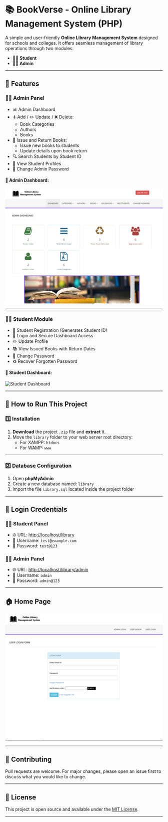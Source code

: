 # 📚 BookVerse - Online Library Management System (PHP)

A simple and user-friendly **Online Library Management System** designed for schools and colleges. It offers seamless management of library operations through two modules:

- 👨‍🎓 **Student**
- 👨‍💼 **Admin**

---

## 🔧 Features

### 👨‍💼 Admin Panel

- 📊 Admin Dashboard
- ➕ Add / ✏️ Update / ❌ Delete:
  - Book Categories
  - Authors
  - Books
- 📖 Issue and Return Books:
  - Issue new books to students
  - Update details upon book return
- 🔍 Search Students by Student ID
- 👤 View Student Profiles
- 🔐 Change Admin Password

#### 📸 Admin Dashboard:
![Admin Dashboard](https://github.com/abhishek23gecv/WEBD_Project_LMS/blob/main/Images/3%20Updated.png)

---

### 👨‍🎓 Student Module

- 📝 Student Registration (Generates Student ID)
- 🔐 Login and Secure Dashboard Access
- ✏️ Update Profile
- 📚 View Issued Books with Return Dates
- 🔐 Change Password
- ♻️ Recover Forgotten Password

#### 📸 Student Dashboard:
![Student Dashboard](https://github.com/abhishek23gecv/WEBD_Project_LMS-BookVerse/blob/main/Images/2%20Updated.png)

---

## 🚀 How to Run This Project

### 1️⃣ Installation

1. **Download** the project `.zip` file and **extract** it.
2. Move the `library` folder to your web server root directory:
   - For XAMPP: `htdocs`
   - For WAMP: `www`

---

### 2️⃣ Database Configuration

1. Open **phpMyAdmin**
2. Create a new database named: `library`
3. Import the file `library.sql` located inside the project folder

---

## 🔑 Login Credentials

### 👨‍🎓 Student Panel

- 🌐 URL: [http://localhost/library](http://localhost/library)
- 📧 Username: `test@example.com`
- 🔑 Password: `test@123`

### 👨‍💼 Admin Panel

- 🌐 URL: [http://localhost/library/admin](http://localhost/library/admin)
- 👤 Username: `admin`
- 🔑 Password: `admin@123`

---

## 🏠 Home Page

![Home Page](https://github.com/abhishek23gecv/WEBD_Project_LMS/blob/main/Images/1%20Updated.png)

---

## 🤝 Contributing

Pull requests are welcome. For major changes, please open an issue first to discuss what you would like to change.

---

## 📃 License

This project is open source and available under the [MIT License](LICENSE).

---


